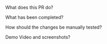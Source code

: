 What does this PR do?



What has been completed?


How should the changes be manually tested?



Demo Video and screenshots?
